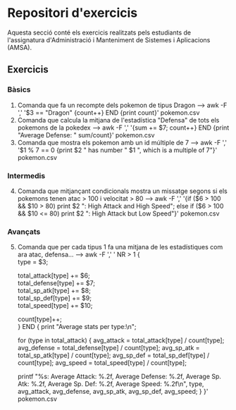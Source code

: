 # Repositori d'exercicis

Aquesta secció conté els exercicis realitzats pels estudiants de l'assignatura d'Administració i Manteniment de Sistemes i Aplicacions (AMSA).

## Exercicis

### Bàsics
1. Comanda que fa un recompte dels pokemon de tipus Dragon --> awk -F ',' '$3 == "Dragon" {count++} END {print count}' pokemon.csv
2. Comanda que calcula la mitjana de l'estadística "Defensa" de tots els pokemons de la pokedex --> awk -F ',' '{sum += $7; count++} END {print "Average Defense: " sum/count}' pokemon.csv
3. Comanda que mostra els pokemon amb un id múltiple de 7 --> awk -F ',' '$1 % 7 == 0 {print $2 " has number " $1 ", which is a multiple of 7"}' pokemon.csv



### Intermedis
4. Comanda que mitjançant condicionals mostra un missatge segons si els pokemons tenen atac > 100 i velocitat > 80 --> awk -F ',' '{if ($6 > 100 && $10 > 80) print $2 ": High Attack and High Speed"; else if ($6 > 100 && $10 <= 80) print $2 ": High Attack but Low Speed"}' pokemon.csv


### Avançats
5. Comanda que per cada tipus 1 fa una mitjana de les estadístiques com ara atac, defensa... -->
awk -F ',' '
NR > 1 {  
    type = $3;  
    
    total_attack[type] += $6;     
    total_defense[type] += $7;   
    total_sp_atk[type] += $8;     
    total_sp_def[type] += $9;     
    total_speed[type] += $10;      

    count[type]++;  
}
END {
    print "Average stats per type:\n";

    for (type in total_attack) {
        avg_attack = total_attack[type] / count[type];
        avg_defense = total_defense[type] / count[type];
        avg_sp_atk = total_sp_atk[type] / count[type];
        avg_sp_def = total_sp_def[type] / count[type];
        avg_speed = total_speed[type] / count[type];

   printf "%s: Average Attack: %.2f, Average Defense: %.2f, Average Sp. Atk: %.2f, Average Sp. Def: %.2f, Average Speed: %.2f\n", type, avg_attack, avg_defense, avg_sp_atk, avg_sp_def, avg_speed;
    }
}' pokemon.csv
